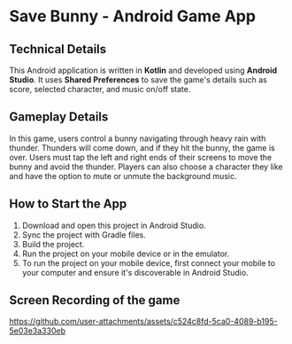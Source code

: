 # Save Bunny - Android Game App

## Technical Details
This Android application is written in **Kotlin** and developed using **Android Studio**. It uses **Shared Preferences** to save the game's details such as score, selected character, and music on/off state.

## Gameplay Details
In this game, users control a bunny navigating through heavy rain with thunder. Thunders will come down, and if they hit the bunny, the game is over. Users must tap the left and right ends of their screens to move the bunny and avoid the thunder. Players can also choose a character they like and have the option to mute or unmute the background music.

## How to Start the App
1. Download and open this project in Android Studio.
2. Sync the project with Gradle files.
3. Build the project.
4. Run the project on your mobile device or in the emulator.
5. To run the project on your mobile device, first connect your mobile to your computer and ensure it's discoverable in Android Studio.

## Screen Recording of the game 


https://github.com/user-attachments/assets/c524c8fd-5ca0-4089-b195-5e03e3a330eb

